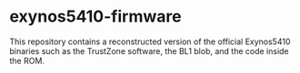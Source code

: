 exynos5410-firmware
===================

This repository contains a reconstructed version of the official
Exynos5410 binaries such as the TrustZone software, the BL1 blob,
and the code inside the ROM.
